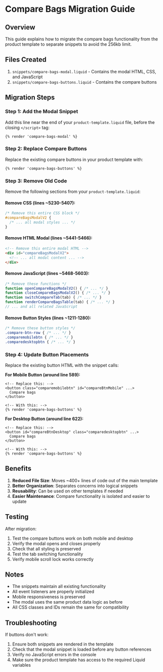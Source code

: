 # Compare Bags Migration Guide

## Overview
This guide explains how to migrate the compare bags functionality from the product template to separate snippets to avoid the 256kb limit.

## Files Created
1. `snippets/compare-bags-modal.liquid` - Contains the modal HTML, CSS, and JavaScript
2. `snippets/compare-bags-buttons.liquid` - Contains the compare buttons

## Migration Steps

### Step 1: Add the Modal Snippet
Add this line near the end of your `product-template.liquid` file, before the closing `</script>` tag:

```liquid
{% render 'compare-bags-modal' %}
```

### Step 2: Replace Compare Buttons
Replace the existing compare buttons in your product template with:

```liquid
{% render 'compare-bags-buttons' %}
```

### Step 3: Remove Old Code
Remove the following sections from your `product-template.liquid`:

#### Remove CSS (lines ~5230-5407):
```css
/* Remove this entire CSS block */
#compareBagsModalV2 {
  /* ... all modal styles ... */
}
```

#### Remove HTML Modal (lines ~5441-5466):
```html
<!-- Remove this entire modal HTML -->
<div id="compareBagsModalV2">
  <!-- ... all modal content ... -->
</div>
```

#### Remove JavaScript (lines ~5468-5603):
```javascript
/* Remove these functions */
function openCompareBagsModalV2() { /* ... */ }
function closeCompareBagsModalV2() { /* ... */ }
function switchCompareTab(tab) { /* ... */ }
function renderCompareBagsTable(tab) { /* ... */ }
// ... and all related JavaScript
```

#### Remove Button Styles (lines ~1211-1280):
```css
/* Remove these button styles */
.compare-btn-row { /* ... */ }
.comparemobilebtn { /* ... */ }
.comparedesktopbtn { /* ... */ }
```

### Step 4: Update Button Placements
Replace the existing button HTML with the snippet calls:

**For Mobile Button (around line 589):**
```liquid
<!-- Replace this: -->
<button class="comparemobilebtn" id="compareBtnMobile" ...>
  Compare bags
</button>

<!-- With this: -->
{% render 'compare-bags-buttons' %}
```

**For Desktop Button (around line 622):**
```liquid
<!-- Replace this: -->
<button id="compareBtnDesktop" class="comparedesktopbtn" ...>
  Compare bags
</button>

<!-- With this: -->
{% render 'compare-bags-buttons' %}
```

## Benefits
1. **Reduced File Size**: Moves ~400+ lines of code out of the main template
2. **Better Organization**: Separates concerns into logical snippets
3. **Reusability**: Can be used on other templates if needed
4. **Easier Maintenance**: Compare functionality is isolated and easier to update

## Testing
After migration:
1. Test the compare buttons work on both mobile and desktop
2. Verify the modal opens and closes properly
3. Check that all styling is preserved
4. Test the tab switching functionality
5. Verify mobile scroll lock works correctly

## Notes
- The snippets maintain all existing functionality
- All event listeners are properly initialized
- Mobile responsiveness is preserved
- The modal uses the same product data logic as before
- All CSS classes and IDs remain the same for compatibility

## Troubleshooting
If buttons don't work:
1. Ensure both snippets are rendered in the template
2. Check that the modal snippet is loaded before any button references
3. Verify no JavaScript errors in the console
4. Make sure the product template has access to the required Liquid variables 